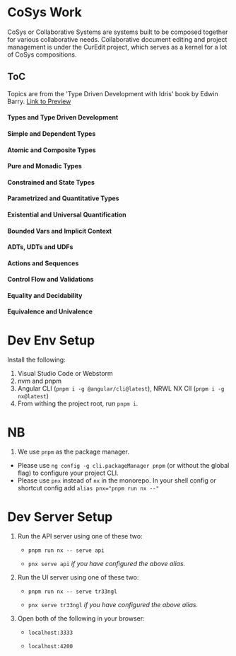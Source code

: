 
# CoSys Work

CoSys or Collaborative Systems are systems built to be composed together for various collaborative needs. Collaborative document editing and project management is under the CurEdit project, which serves as a kernel for a lot of CoSys compositions.

## ToC
Topics are from the 'Type Driven Development with Idris' book by Edwin Barry. [ Link to Preview ](https://livebook.manning.com/book/type-driven-development-with-idris/chapter-1/)
#### Types and Type Driven Development
#### Simple and Dependent Types
#### Atomic and Composite Types
#### Pure and Monadic Types
#### Constrained and State Types
#### Parametrized and Quantitative Types
#### Existential and Universal Quantification
#### Bounded Vars and Implicit Context
#### ADTs, UDTs and UDFs
#### Actions and Sequences
#### Control Flow and Validations
#### Equality and Decidability
#### Equivalence and Univalence

# Dev Env Setup

Install the following:

1. Visual Studio Code or Webstorm
2. nvm and pnpm
3. Angular CLI (`pnpm i -g @angular/cli@latest`), NRWL NX ClI (`pnpm i -g nx@latest`)
4. From withing the project root, run `pnpm i`.

# NB
1. We use `pnpm` as the package manager. 
  - Please use `ng config -g cli.packageManager pnpm` (or without the global flag) to configure your project CLI.
  - Please use `pnx` instead of `nx` in the monorepo. In your shell config or shortcut config add `alias pnx="pnpm run nx --"`

# Dev Server Setup

1. Run the API server using one of these two:
   
   * `pnpm run nx -- serve api`
   
   * `pnx serve api` *if you have configured the above alias.*
   
2. Run the UI server using one of these two:
   
   * `pnpm run nx -- serve tr33ngl` 
   
   * `pnx serve tr33ngl` *if you have configured the above alias.*

3. Open both of the following in your browser:
   
   * `localhost:3333`
     
   * `localhost:4200`
  
